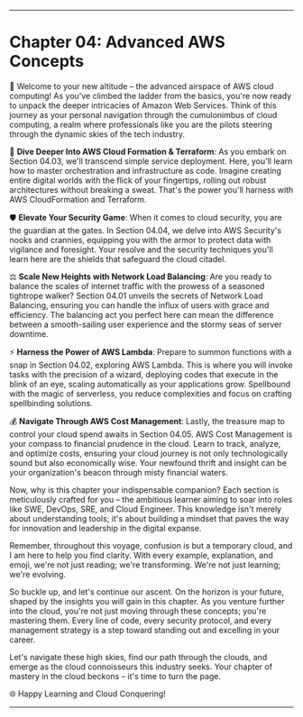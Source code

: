 ---

# Chapter 04: Advanced AWS Concepts

🌟 Welcome to your new altitude – the advanced airspace of AWS cloud computing! As you've climbed the ladder from the basics, you're now ready to unpack the deeper intricacies of Amazon Web Services. Think of this journey as your personal navigation through the cumulonimbus of cloud computing, a realm where professionals like you are the pilots steering through the dynamic skies of the tech industry.

🚀 **Dive Deeper Into AWS Cloud Formation & Terraform**: As you embark on Section 04.03, we'll transcend simple service deployment. Here, you'll learn how to master orchestration and infrastructure as code. Imagine creating entire digital worlds with the flick of your fingertips, rolling out robust architectures without breaking a sweat. That's the power you'll harness with AWS CloudFormation and Terraform.

🛡️ **Elevate Your Security Game**: When it comes to cloud security, you are the guardian at the gates. In Section 04.04, we delve into AWS Security's nooks and crannies, equipping you with the armor to protect data with vigilance and foresight. Your resolve and the security techniques you'll learn here are the shields that safeguard the cloud citadel.

⚖️ **Scale New Heights with Network Load Balancing**: Are you ready to balance the scales of internet traffic with the prowess of a seasoned tightrope walker? Section 04.01 unveils the secrets of Network Load Balancing, ensuring you can handle the influx of users with grace and efficiency. The balancing act you perfect here can mean the difference between a smooth-sailing user experience and the stormy seas of server downtime.

⚡ **Harness the Power of AWS Lambda**: Prepare to summon functions with a snap in Section 04.02, exploring AWS Lambda. This is where you will invoke tasks with the precision of a wizard, deploying codes that execute in the blink of an eye, scaling automatically as your applications grow. Spellbound with the magic of serverless, you reduce complexities and focus on crafting spellbinding solutions.

💰 **Navigate Through AWS Cost Management**: Lastly, the treasure map to control your cloud spend awaits in Section 04.05. AWS Cost Management is your compass to financial prudence in the cloud. Learn to track, analyze, and optimize costs, ensuring your cloud journey is not only technologically sound but also economically wise. Your newfound thrift and insight can be your organization's beacon through misty financial waters.

Now, why is this chapter your indispensable companion? Each section is meticulously crafted for you – the ambitious learner aiming to soar into roles like SWE, DevOps, SRE, and Cloud Engineer. This knowledge isn't merely about understanding tools; it's about building a mindset that paves the way for innovation and leadership in the digital expanse.

Remember, throughout this voyage, confusion is but a temporary cloud, and I am here to help you find clarity. With every example, explanation, and emoji, we're not just reading; we're transforming. We're not just learning; we're evolving.

So buckle up, and let's continue our ascent. On the horizon is your future, shaped by the insights you will gain in this chapter. As you venture further into the cloud, you're not just moving through these concepts; you're mastering them. Every line of code, every security protocol, and every management strategy is a step toward standing out and excelling in your career.

Let's navigate these high skies, find our path through the clouds, and emerge as the cloud connoisseurs this industry seeks. Your chapter of mastery in the cloud beckons – it's time to turn the page.

🌐 Happy Learning and Cloud Conquering!

---